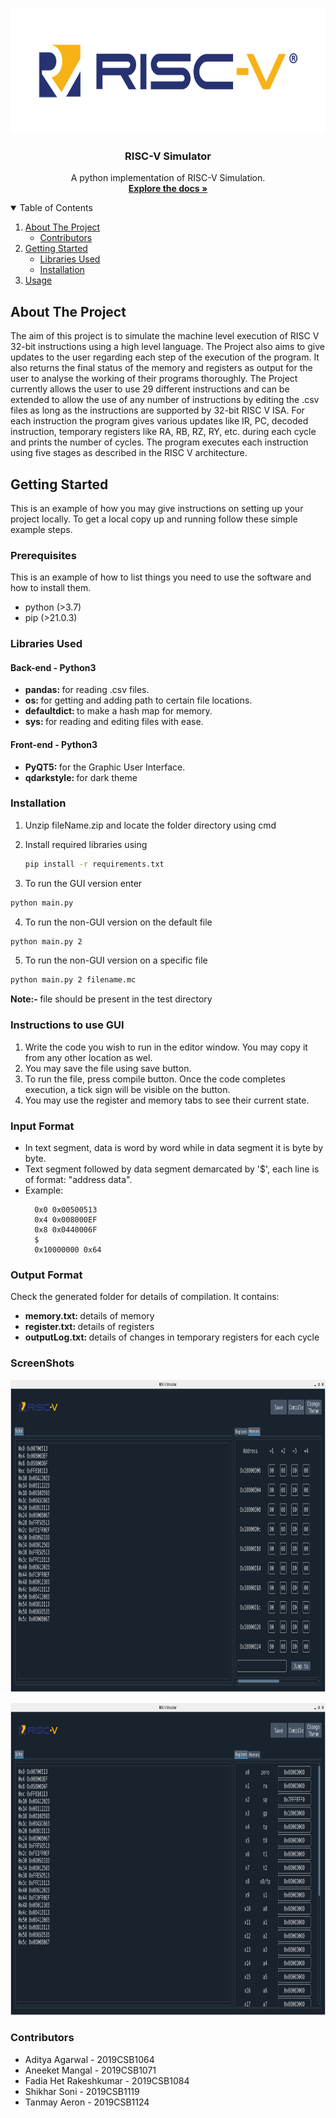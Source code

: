 <br />
<p align="center">
    <img src="GUI/Images/logo.png" alt="Logo" width="580" height="200">

  <h3 align="center">RISC-V Simulator</h3>

  <p align="center">
    A python implementation of RISC-V Simulation.
    <br />
    <a href="https://github.com/tanmayaeron/CS204_Project_RISC-V"><strong>Explore the docs »</strong></a>
    
  </p>
</p>




<details open="open">
  <summary>Table of Contents</summary>
  <ol>
    <li>
      <a href="#about-the-project">About The Project</a>
      <ul>
        <li><a href="#contributors">Contributors</a></li>
      </ul>
    </li>
    <li>
      <a href="">Getting Started</a>
      <ul>
        <li><a href="#libraries-used">Libraries Used</a></li>
        <li><a href="#installation">Installation</a></li>
      </ul>
    </li>
    <li><a href="#instructions-to-use-gui">Usage</a></li>
  </ol>
</details>


## About The Project


The aim of this project is to simulate the machine level execution of RISC V 32-bit instructions using a high level language. The Project also aims to give updates to the user regarding each step of the execution of the program.
It also returns the final status of the memory and registers as output for the user to analyse the working of their programs thoroughly. The Project currently allows the user to use 29 different instructions and can be extended to allow the use of any number of instructions by editing the .csv files as long as the instructions are supported by 32-bit RISC V ISA.
For each instruction the program gives various updates like IR, PC, decoded instruction, temporary registers like RA, RB, RZ, RY, etc. during each cycle and prints the number of cycles.
The program executes each instruction using five stages as described in the RISC V architecture.



## Getting Started

This is an example of how you may give instructions on setting up your project locally.
To get a local copy up and running follow these simple example steps.

### Prerequisites

This is an example of how to list things you need to use the software and how to install them.
* python (>3.7)
* pip (>21.0.3)

### Libraries Used
#### Back-end - Python3
* <b>pandas: </b> for reading .csv files.
* <b>os: </b> for getting and adding path to certain file locations.
* <b>defaultdict: </b> to make a hash map for memory.
* <b>sys: </b> for reading and editing files with ease.

#### Front-end - Python3
* <b>PyQT5: </b> for the Graphic User Interface.
* <b>qdarkstyle: </b> for dark theme

### Installation

1. Unzip fileName.zip and locate the folder directory using cmd

2. Install required libraries using
   ```sh
   pip install -r requirements.txt
   ```
3. To run the GUI version enter
  ```sh
  python main.py
  ```
4. To run the non-GUI version on the default file
  ```sh
  python main.py 2
  ```
5. To run the non-GUI version on a specific file
  ```sh
  python main.py 2 filename.mc
  ```
  <b>Note:- </b> file should be present in the test directory



### Instructions to use GUI
1. Write the code you wish to run in the editor window. You may copy it from any other location as wel.
2. You may save the file using save button.
3. To run the file, press compile button. Once the code completes execution, a tick sign will be visible on the button.
4. You may use the register and memory tabs to see their current state.

### Input Format
* In text segment, data is word by word while in data segment it is byte by byte.
* Text segment followed by data segment demarcated by '$', each line is of format: "address data".
* Example:
  ```
    0x0 0x00500513
    0x4 0x008000EF
    0x8 0x0440006F
    $
    0x10000000 0x64
  ```
### Output Format
Check the generated folder for details of compilation. It contains:
  * <b>memory.txt: </b> details of memory
  * <b>register.txt: </b> details of registers
  * <b>outputLog.txt: </b> details of changes in temporary registers for each cycle


### ScreenShots
<p align="center">
    <img src="Documentation/Images/pic1.png" alt="Logo" width="1080" height="500">
 </p>
<p align="center">
    <img src="Documentation/Images/pic2.png" alt="Logo" width="1080" height="500">
 </p>
   
   
### Contributors
* Aditya Agarwal - 2019CSB1064
* Aneeket Mangal - 2019CSB1071
* Fadia Het Rakeshkumar - 2019CSB1084
* Shikhar Soni - 2019CSB1119
* Tanmay Aeron - 2019CSB1124
    
     
 

